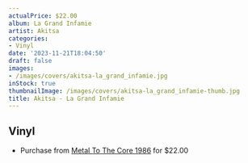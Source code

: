 ```yaml
---
actualPrice: $22.00
album: La Grand Infamie
artist: Akitsa
categories:
- Vinyl
date: '2023-11-21T18:04:50'
draft: false
images:
- /images/covers/akitsa-la_grand_infamie.jpg
inStock: true
thumbnailImage: /images/covers/akitsa-la_grand_infamie-thumb.jpg
title: Akitsa - La Grand Infamie
---
```


## Vinyl
* Purchase from [Metal To The Core 1986](https://metaltothecore1986.com/shop/akitsa-la-grand-infamie-12-double-lp/) for $22.00
